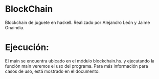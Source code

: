 # BlockChain

Blockchain de juguete en haskell.
Realizado por Alejandro León y Jaime Onaíndia.

# Ejecución:
El main se encuentra ubicado en el módulo blockchain.hs. y ejecutando la función main veremos el uso del programa.
Para más información para casos de uso, está mostrado en el documento.
